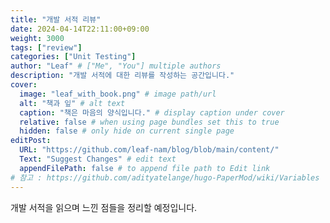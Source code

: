 ```yaml
---
title: "개발 서적 리뷰"
date: 2024-04-14T22:11:00+09:00
weight: 3000
tags: ["review"]
categories: ["Unit Testing"]
author: "Leaf" # ["Me", "You"] multiple authors
description: "개발 서적에 대한 리뷰를 작성하는 공간입니다."
cover:
  image: "leaf_with_book.png" # image path/url
  alt: "책과 잎" # alt text
  caption: "책은 마음의 양식입니다." # display caption under cover
  relative: false # when using page bundles set this to true
  hidden: false # only hide on current single page
editPost:
  URL: "https://github.com/leaf-nam/blog/blob/main/content/"
  Text: "Suggest Changes" # edit text
  appendFilePath: false # to append file path to Edit link
# 참고 : https://github.com/adityatelange/hugo-PaperMod/wiki/Variables
---
```


개발 서적을 읽으며 느낀 점들을 정리할 예정입니다.
